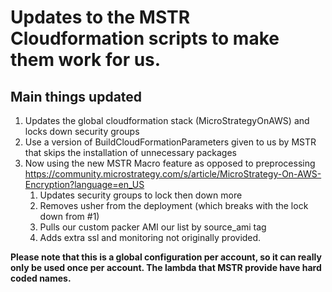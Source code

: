 # Updates to the MSTR Cloudformation scripts to make them work for us.

## Main things updated
1) Updates the global cloudformation stack (MicroStrategyOnAWS) and locks down security groups
2) Use a version of BuildCloudFormationParameters given to us by MSTR that skips the installation of unnecessary packages
3) Now using the new MSTR Macro feature as opposed to preprocessing https://community.microstrategy.com/s/article/MicroStrategy-On-AWS-Encryption?language=en_US
    1) Updates security groups to lock then down more
    2) Removes usher from the deployment (which breaks with the lock down from #1)
    3) Pulls our custom packer AMI our list by source_ami tag
    4) Adds extra ssl and monitoring not originally provided.

**Please note that this is a global configuration per account, so it can really only be used once per account.   The lambda that MSTR provide have hard coded names.**